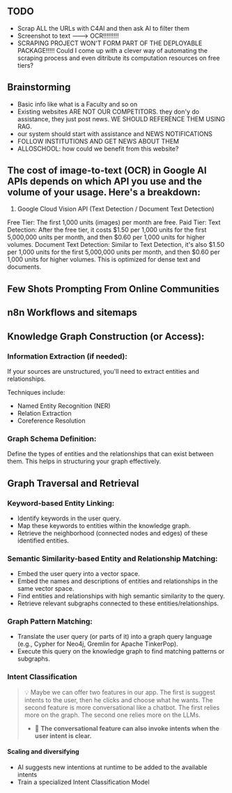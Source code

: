 

## TODO
* Scrap ALL the URLs with C4AI and then ask AI to filter them
* Screenshot to text ---> OCR!!!!!!!!!
* SCRAPING PROJECT WON'T FORM PART OF THE DEPLOYABLE PACKAGE!!!!! Could I come up with a clever way of automating the scraping process and even ditribute its computation resources on free tiers?

## Brainstorming
* Basic info like what is a Faculty and so on
* Existing websites ARE NOT OUR COMPETITORS. they don'y do assistance, they just post news. WE SHOULD REFERENCE THEM USING RAG.
* our system should start with assistance and NEWS NOTIFICATIONS 
* FOLLOW INSTITUTIONS AND GET NEWS ABOUT THEM
* ALLOSCHOOL: how could we benefit from this website?

## The cost of image-to-text (OCR) in Google AI APIs depends on which API you use and the volume of your usage. Here's a breakdown:

1. Google Cloud Vision API (Text Detection / Document Text Detection)

Free Tier: The first 1,000 units (images) per month are free.
Paid Tier:
Text Detection: After the free tier, it costs $1.50 per 1,000 units for the first 5,000,000 units per month, and then $0.60 per 1,000 units for higher volumes.
Document Text Detection: Similar to Text Detection, it's also $1.50 per 1,000 units for the first 5,000,000 units per month, and then $0.60 per 1,000 units for higher volumes. This is optimized for dense text and documents.

## Few Shots Prompting From Online Communities

## n8n Workflows and sitemaps


## Knowledge Graph Construction (or Access):
### Information Extraction (if needed):
If your sources are unstructured, you'll need to extract entities and relationships.

Techniques include:
- Named Entity Recognition (NER)
- Relation Extraction
- Coreference Resolution
### Graph Schema Definition: 
Define the types of entities and the relationships that can exist between them. 
This helps in structuring your graph effectively.

## Graph Traversal and Retrieval
### Keyword-based Entity Linking:

- Identify keywords in the user query.
- Map these keywords to entities within the knowledge graph.
- Retrieve the neighborhood (connected nodes and edges) of these identified entities.

### Semantic Similarity-based Entity and Relationship Matching:

- Embed the user query into a vector space.
- Embed the names and descriptions of entities and relationships in the same vector space.
- Find entities and relationships with high semantic similarity to the query.
- Retrieve relevant subgraphs connected to these entities/relationships.

### Graph Pattern Matching:
- Translate the user query (or parts of it) into a graph query language (e.g., Cypher for Neo4j, Gremlin for Apache TinkerPop).
- Execute this query on the knowledge graph to find matching patterns or subgraphs.

### Intent Classification
>💡 Maybe we can offer two features in our app. The first is suggest intents to the user, then he clicks and choose what he wants. The second feature is more conversational like a chatbot. The first relies more on the graph. The second one relies more on the LLMs.
> - 🌟 __The conversational feature can also invoke intents when the user intent is clear.__
#### Scaling and diversifying
- AI suggests new intentions at runtime to be added to the available intents
- Train a specialized Intent Classification Model
